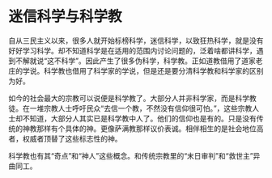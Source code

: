 # 迷信科学与科学教

自从三民主义以来，很多人就开始标榜科学，迷信科学，以致狂热科学，就是没有好好学习科学。却不知道科学是在适用的范围内讨论问题的，泛着啥都讲科学，遇到不解就说“这不科学”。因此产生了很多伪科学，科学教。正如道教借用了道家老庄的学说。科学教也借用了科学家的学说，但是还是要分清科学教和科学家的区别为好。

如今的社会最大的宗教可以说便是科学教了。大部分人并非科学家，而是科学教徒。在一堆宗教人士呼吁民众“去信一个教，不然没有信仰很可怕。”，这些宗教人士却不知道，大部分人其实已是科学教中人了。他们的信仰也是有的。只是没有传统的神教那样有个具体的神。更像萨满教那样议价表诚。相伴相生的是社会地位高者，权威者顶替了这些标志性的神。

科学教也有其“奇点”和“神人”这些概念。和传统宗教里的“末日审判”和“救世主”异曲同工。
